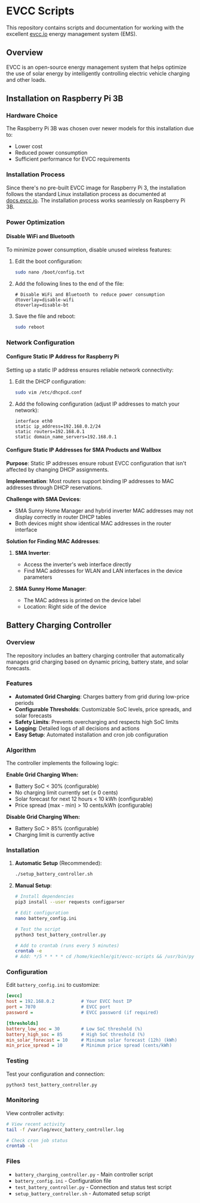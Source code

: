 # EVCC Scripts

This repository contains scripts and documentation for working with the excellent [evcc.io](https://evcc.io) energy management system (EMS).

## Overview

EVCC is an open-source energy management system that helps optimize the use of solar energy by intelligently controlling electric vehicle charging and other loads.

## Installation on Raspberry Pi 3B

### Hardware Choice

The Raspberry Pi 3B was chosen over newer models for this installation due to:
- Lower cost
- Reduced power consumption
- Sufficient performance for EVCC requirements

### Installation Process

Since there's no pre-built EVCC image for Raspberry Pi 3, the installation follows the standard Linux installation process as documented at [docs.evcc.io](https://docs.evcc.io/docs/installation/linux). The installation process works seamlessly on Raspberry Pi 3B.

### Power Optimization

#### Disable WiFi and Bluetooth

To minimize power consumption, disable unused wireless features:

1. Edit the boot configuration:
   ```bash
   sudo nano /boot/config.txt
   ```

2. Add the following lines to the end of the file:
   ```
   # Disable WiFi and Bluetooth to reduce power consumption
   dtoverlay=disable-wifi
   dtoverlay=disable-bt
   ```

3. Save the file and reboot:
   ```bash
   sudo reboot
   ```

### Network Configuration

#### Configure Static IP Address for Raspberry Pi

Setting up a static IP address ensures reliable network connectivity:

1. Edit the DHCP configuration:
   ```bash
   sudo vim /etc/dhcpcd.conf
   ```

2. Add the following configuration (adjust IP addresses to match your network):
   ```
   interface eth0
   static ip_address=192.168.0.2/24
   static routers=192.168.0.1
   static domain_name_servers=192.168.0.1
   ```

#### Configure Static IP Addresses for SMA Products and Wallbox

**Purpose**: Static IP addresses ensure robust EVCC configuration that isn't affected by changing DHCP assignments.

**Implementation**: Most routers support binding IP addresses to MAC addresses through DHCP reservations.

**Challenge with SMA Devices**: 
- SMA Sunny Home Manager and hybrid inverter MAC addresses may not display correctly in router DHCP tables
- Both devices might show identical MAC addresses in the router interface

**Solution for Finding MAC Addresses**:

1. **SMA Inverter**: 
   - Access the inverter's web interface directly
   - Find MAC addresses for WLAN and LAN interfaces in the device parameters

2. **SMA Sunny Home Manager**: 
   - The MAC address is printed on the device label
   - Location: Right side of the device

## Battery Charging Controller

### Overview

The repository includes an battery charging controller that automatically manages grid charging based on dynamic pricing, battery state, and solar forecasts.

### Features

- **Automated Grid Charging**: Charges battery from grid during low-price periods
- **Configurable Thresholds**: Customizable SoC levels, price spreads, and solar forecasts
- **Safety Limits**: Prevents overcharging and respects high SoC limits
- **Logging**: Detailed logs of all decisions and actions
- **Easy Setup**: Automated installation and cron job configuration

### Algorithm

The controller implements the following logic:

**Enable Grid Charging When:**
- Battery SoC < 30% (configurable)
- No charging limit currently set (≤ 0 cents)
- Solar forecast for next 12 hours < 10 kWh (configurable)
- Price spread (max - min) > 10 cents/kWh (configurable)

**Disable Grid Charging When:**
- Battery SoC > 85% (configurable)
- Charging limit is currently active

### Installation

1. **Automatic Setup** (Recommended):
   ```bash
   ./setup_battery_controller.sh
   ```

2. **Manual Setup**:
   ```bash
   # Install dependencies
   pip3 install --user requests configparser
   
   # Edit configuration
   nano battery_config.ini
   
   # Test the script
   python3 test_battery_controller.py
   
   # Add to crontab (runs every 5 minutes)
   crontab -e
   # Add: */5 * * * * cd /home/kiechle/git/evcc-scripts && /usr/bin/python3 battery_charging_controller.py >> /var/log/evcc_battery_controller.log 2>&1
   ```

### Configuration

Edit `battery_config.ini` to customize:

```ini
[evcc]
host = 192.168.0.2          # Your EVCC host IP
port = 7070                 # EVCC port
password =                  # EVCC password (if required)

[thresholds]
battery_low_soc = 30        # Low SoC threshold (%)
battery_high_soc = 85       # High SoC threshold (%)
min_solar_forecast = 10     # Minimum solar forecast (12h) (kWh)
min_price_spread = 10       # Minimum price spread (cents/kWh)
```

### Testing

Test your configuration and connection:

```bash
python3 test_battery_controller.py
```

### Monitoring

View controller activity:

```bash
# View recent activity
tail -f /var/log/evcc_battery_controller.log

# Check cron job status
crontab -l
```

### Files

- `battery_charging_controller.py` - Main controller script
- `battery_config.ini` - Configuration file
- `test_battery_controller.py` - Connection and status test script
- `setup_battery_controller.sh` - Automated setup script
  


